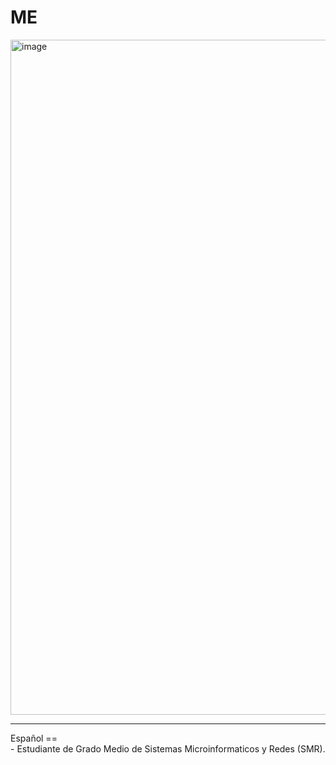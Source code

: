 # ME

<img width="1920" height="1080" alt="image" src="https://github.com/user-attachments/assets/48d5bfb3-0b43-422a-a212-617df0debd08" />
<HR>
Español ==
<br>
- Estudiante de Grado Medio de Sistemas Microinformaticos y Redes (SMR).
